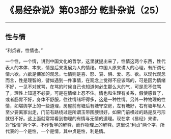 # 《易经杂说》第03部分 乾卦杂说（25）

------

## 性与情

“利贞者，性情也。”

一个性，一个情，讲到中国文化的哲学，这里就提出来了，性情这两个东西，性代表人的本体、本来，情是后来发展为人的情绪。中国人原来讲人的心理，有所谓七情六欲，六欲是佛家的观念，七情则是喜、怒、哀、惧、爱、恶、欲。以现代观念而言，性是理智的，譬如遇到一件事情，在观念上觉得不应该骂的，可是因为情绪不好，一见不对就骂，在骂的时候自己也知道何必生那么大的气，可是忍不住骂了，理性上知道不必要，可是在情绪上忍不住。情也和生理有关系，假使感冒了，或者肠胃不好，身体不舒服，往往情绪坏得多，这是一种性情。另外一种物理的性情，如堪舆学上的一些道理，房屋前有塘后有塘守空房，左有塘好，右有塘年轻人至少要离家出走，门前有路绕过是所谓玉带围腰很好，如果门前横过的路是反弓形就很不好。这上面就常常看到物理的有情与无情的道理。现在拿《易经》来讲，对“性情”两个字，不作哲学的解释，而作物理上的解释。这里说“利贞”两个字，所代表的一个是性，一个是情，其中贞是性，利是情。